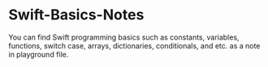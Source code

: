 # Swift-Basics-Notes
You can find Swift programming basics such as constants, variables, functions, switch case, arrays, dictionaries, conditionals, and etc. as a note in playground file.
